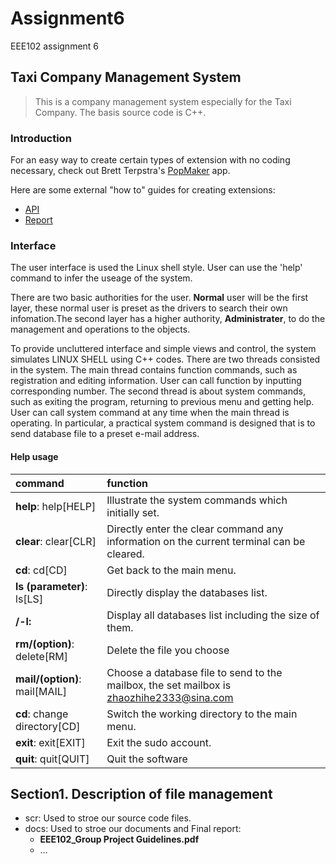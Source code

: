 # Assignment6
EEE102 assignment 6

## Taxi Company Management System

> This is a company management system especially for the Taxi Company. The basis source code is C++.

### Introduction

For an easy way to create certain types of extension with no coding necessary, check out Brett Terpstra's [PopMaker](http://brettterpstra.com/2014/05/12/popmaker-popclip-extension-generator/) app.

Here are some external "how to" guides for creating extensions:

- [API](/doc/API.pdf)
- [Report](/dor/Report.pdf)

### Interface

The user interface is used the Linux shell style. User can use the 'help' command to infer the useage of the system.

There are two basic authorities for the user. **Normal** user will be the first layer, these normal user is preset as the drivers to search their own infomation.The second layer has a higher authority, **Administrater**, to do the management and operations to the objects.

To provide uncluttered interface and simple views and control, the system simulates LINUX SHELL using C++ codes. There are two threads consisted in the system. The main thread contains function commands, such as registration and editing information. User can call function by inputting corresponding number. The second thread is about system commands, such as exiting the program, returning to previous menu and getting help. User can call system command at any time when the main thread is operating. In particular, a practical system command is designed that is to send database file to a preset e-mail address.

####  **Help** usage 



| command                       | function                                 |
| :---------------------------- | :--------------------------------------- |
| **help**: help[HELP]          | Illustrate the system commands which initially set. |
| **clear**: clear[CLR]         | Directly enter the clear command any information on the current terminal can be cleared. |
| **cd**: cd[CD]                | Get back to the main menu.               |
| **ls (parameter)**: ls[LS]    | Directly display the databases list.     |
| **/-l:**                      | Display all databases list including the size of them. |
| **rm/(option)**: delete[RM]   | Delete the file you choose               |
| **mail/(option)**: mail[MAIL] | Choose a database file to send to the mailbox, the set mailbox is zhaozhihe2333@sina.com |
| **cd**: change directory[CD]  | Switch the working directory to the main menu. |
| **exit**: exit[EXIT]          | Exit the sudo account.                   |
| **quit**: quit[QUIT]          | Quit the software                        |

	 



## Section1. Description of file management

- scr: Used to stroe our source code files.
- docs: Used to stroe our documents and Final report:
  - **EEE102_Group Project Guidelines.pdf**
  - …
